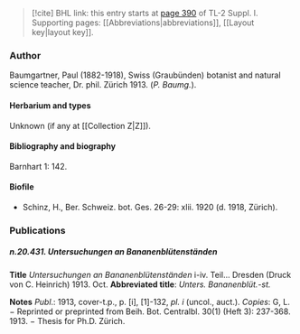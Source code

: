 > [!cite] BHL link: this entry starts at [page 390](https://www.biodiversitylibrary.org/item/103858#page/402/mode/1up) of TL-2 Suppl. I.
> Supporting pages: [[Abbreviations|abbreviations]], [[Layout key|layout key]].

### Author

Baumgartner, Paul (1882-1918), Swiss (Graubünden) botanist and natural science teacher, Dr. phil. Zürich 1913. (*P. Baumg.*).

#### Herbarium and types

Unknown (if any at [[Collection Z|Z]]).

#### Bibliography and biography

Barnhart 1: 142.

#### Biofile

- Schinz, H., Ber. Schweiz. bot. Ges. 26-29: xlii. 1920 (d. 1918, Zürich).

### Publications

##### n.20.431. Untersuchungen an Bananenblütenständen

**Title**
*Untersuchungen an Bananenblütenständen* i-iv. Teil... Dresden (Druck von C. Heinrich) 1913. Oct.
**Abbreviated title**: *Unters. Bananenblüt.-st.*

**Notes**
*Publ*.: 1913, cover-t.p., p. \[i\], \[1\]-132, *pl. i* (uncol., auct.). *Copies*: G, L. − Reprinted or preprinted from Beih. Bot. Centralbl. 30(1) (Heft 3): 237-368. 1913. − Thesis for Ph.D. Zürich.

